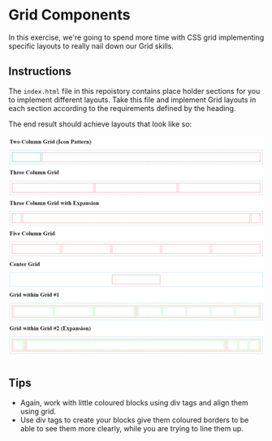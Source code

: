 # Grid Components
In this exercise, we're going to spend more time with CSS grid implementing specific layouts to really nail down our Grid skills.

## Instructions
The `index.html` file in this repoistory contains place holder sections for you to implement different layouts. Take this file and implement Grid layouts in each section according to the requirements defined by the heading.

The end result should achieve layouts that look like so:

![Final Result](images/final-result.png)

## Tips
- Again, work with little coloured blocks using div tags and align them using grid.
- Use div tags to create your blocks give them coloured borders to be able to see them more clearly, while you are trying to line them up.